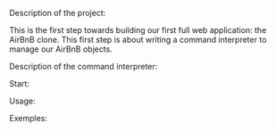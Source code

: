 Description of the project:

This is the first step towards building our first full web application: the AirBnB clone. This first step is about writing a command interpreter to manage our AirBnB objects.

Description of the command interpreter:

Start:

Usage:

Exemples:

